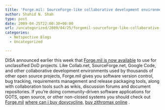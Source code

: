 ```yaml
---
title: 'Forge.mil: SourceForge-like collaborative development environment'
author: Shahid N. Shah
type: post
date: 2009-04-25T22:00:30+00:00
url: /uncategorized/2009/04/25/forgemil-sourceforge-like-collaborative-development-environment/
categories:
  - Netspective Blogs
  - Uncategorized

---
```

DISA announced earlier this week that [Forge.mil is now available][1] to use for unclassified DoD projects. Like Collab.net, SourceForge.net, Google Code, and other collaborative development environments used by thousands of other open source projects, Forge.mil gives you software version control, bug tracking, requirements management and release packaging tools, along with collaboration tools such as wikis, discussion forums and document repositories. If you&#8217;re doing community-driven software applications for GOTS, open source, or other non-closed systems you should check out [Forge.mil][1] [where can i buy doxycycline][2], [buy zithromax online][3] .

 [1]: http://www.disa.mil/forge/
 [2]: https://pills24h.com/buy-doxycycline-online-without-prescription/
 [3]: http://prestige-pharmacy.com/buy-zithromax-online/